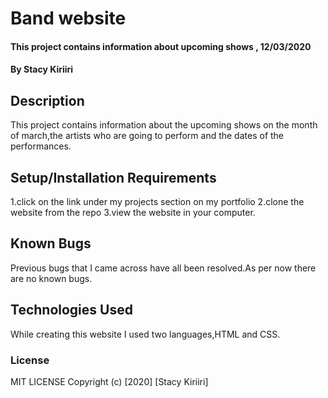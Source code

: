 # Band website

#### This project contains information about upcoming shows , 12/03/2020

#### By Stacy Kiriiri

## Description
This project contains information about the upcoming shows on the month of march,the artists who are going to perform and
the dates of the performances.

## Setup/Installation Requirements
1.click on the link under my projects section on my portfolio
2.clone the website from the repo
3.view the website in your computer.

## Known Bugs
Previous bugs that I came across have all been resolved.As per now there are no known bugs.

## Technologies Used
While creating this website I used two languages,HTML and CSS.

### License
MIT LICENSE
Copyright (c) [2020] [Stacy Kiriiri]